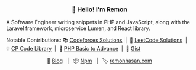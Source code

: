 <h3 align="center">👋 Hello! I'm Remon</h3>
<p align="left">A Software Engineer writing snippets in PHP and JavaScript, along with the Laravel framework, microservice Lumen, and React library.</p>

<p align="left">
  Notable Contributions:
  📚 <a href="https://github.com/Remonhasan/codeforces">Codeforces Solutions</a>
  &nbsp;|&nbsp;
  🧩 <a href="https://github.com/Remonhasan/leetcode-solutions">LeetCode Solutions</a>
  &nbsp;|&nbsp;
 💡 <a href="https://github.com/Remonhasan/cp-code-library.git">CP Code Library</a>
  &nbsp;|&nbsp;
  📘 <a href="https://github.com/Remonhasan/php-basic-to-advance">PHP Basic to Advance</a>
  &nbsp;|&nbsp;
  🎉 <a href="https://gist.github.com/Remonhasan">Gist</a>
</p>

<p align="center">
  📝 <a href="https://dev.to/remonhasan">Blog</a>
  &nbsp;&nbsp;|&nbsp;&nbsp;
  📦 <a href="https://www.npmjs.com/~remonhasan">Npm</a>
  &nbsp;&nbsp;|&nbsp;&nbsp;
  🏷️ <a href="https://remonhasan.com/">remonhasan.com</a>
</p>
